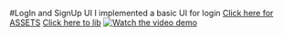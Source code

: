 #LogIn and SignUp UI 
I implemented a basic UI for login
[Click here for ASSETS](https://github.com/bits-and-atoms/LogIn_UI_and_Basic_Navigation/tree/main/assets "Visit assets folder to see images and other stuff")
[Click here to lib](https://github.com/bits-and-atoms/LogIn_UI_and_Basic_Navigation/tree/main/lib "Visit lib folder to see codes for different pages")
[![Watch the video demo](https://drive.google.com/file/d/1WnsjwpDWKUTTe1hi3dNdlsVZQCqK_H4g/view?usp=sharing)](https://drive.google.com/file/d/1EM7KndRs6oeSigrX70ykxet6qA9Jur3n/view?usp=sharing)
